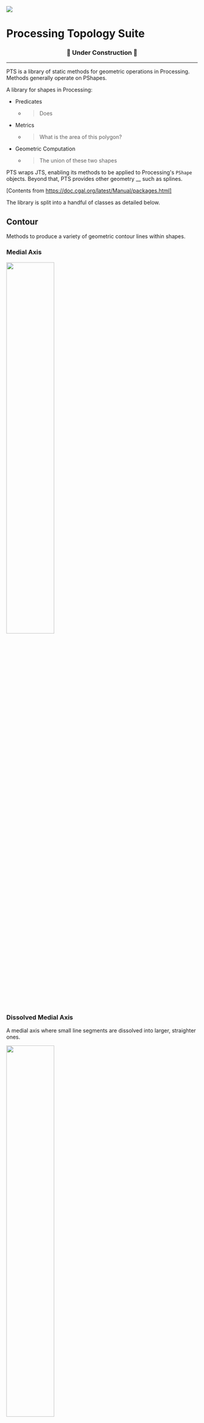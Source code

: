 [![](https://jitpack.io/v/micycle1/PTS.svg)](https://jitpack.io/#micycle1/PTS)

# Processing Topology Suite

<h3 align="center"> 🚧 Under Construction 🚧 </h3>

---
PTS is a library of static methods for geometric operations in Processing.
Methods generally operate on PShapes.

A library for shapes in Processing:

- Predicates
  - >Does
- Metrics
  - >What is the area of this polygon?
- Geometric Computation
  - > The union of these two shapes

PTS wraps JTS, enabling its methods to be applied to Processing's `PShape` objects. Beyond that, PTS provides other geometry __ such as splines.

[Contents from https://doc.cgal.org/latest/Manual/packages.html]

The library is split into a handful of classes as detailed below.

## Contour
Methods to produce a variety of geometric contour lines within shapes.
### Medial Axis
<img src="resources/contour/medialAxis.png" alt="" width="50%"/>

### Dissolved Medial Axis
A medial axis where small line segments are dissolved into larger, straighter ones.

<img src="resources/contour/medialAxisDissolved.png" alt="" width="50%"/>

### Straight Skeleton
<p float="middle">
  <img src="resources/contour/straightSkeleton.png" alt="" width="49%"/>
  <img src="resources/contour/solubSkeleton.png" alt="" width="49%"/>
</p>

### Uniform straight skeleton
...

### Isolines (topographic contour lines)

<p float="middle">
  <img src="resources/contour/isolines.gif" alt="" width="50%"/>
</p>

### Mitered Offset Curves
Inner and exterior mitered offset curves; based on *miter*, *bevel* or *round* offset styles. 

<p float="middle">
  <img src="resources/contour/miteredInterior.gif" alt="" width="49%"/>
  <img src="resources/contour/miteredExterior.gif" alt="" width="49%"/>
</p>

### Voronoi Diagram
<p float="middle">
  <img src="resources/contour/voronoi1.png" alt="" width="49%"/>
  <img src="resources/contour/voronoi2.png" alt="" width="49%"/>
</p>

### Delaunay Triangulation
Triangulation of shapes or point sets; simple triangle refinement optional

<p float="middle">
  <img src="resources/contour/triangulation1.png" alt="" width="49%"/>
  <img src="resources/contour/triangulation2.png" alt="" width="49%"/>
</p>

### Constrained Delaunay Triangulation
Triangulate one shape with addition of constrained ("steiner points") from another shape

### Earcut Triangulation
<p float="middle">
  <img src="resources/contour/earCut.png" alt="" width="49%"/>
  <img src="resources/contour/earCut2.png" alt="" width="49%"/>
</p>

## Morphology
Methods to morph shapes (topology)
### Buffer
<img src="resources/pts/buffer.gif" alt="" width="50%"/>

### Erosion-Dilation
<img src="resources/pts/erosionDilation.gif" alt="" width="50%"/>

### Simplification
<img src="resources/pts/simplifyVW.gif" alt="" width="50%"/>

### Minkowski Addition

### Concave Hull
<p float="middle">
  <img src="resources/pts/concaveHull.gif" alt="" width="49%"/>
  <img src="resources/pts/concaveHull2.gif" alt="" width="49%"/>
</p>

### Convex Hull
<img src="resources/pts/convexHull.png" alt="" width="50%"/>

### Snap Hull
<img src="resources/pts/snapHull.gif" alt="" width="50%"/>

## PShapes

- Boolean operations: union, difference, intersection, etc. (/OVERLAY OPERATIONS)
- Shape Boundaries
- Smoothing
- Simplification
- Area, centroid, etc.

### SPATIAL RELATIONSHIPS

- Within
- Contains
###  BUFFERS

### POLYGONIZATION

### Geometry methods
- Spatial Predicates, relate()
- Overlay ops, buffer(), convexHull()
- Metrics

## Geometry Processing

### Point on Perimeter
Find a point some fraction along the perimeter of a shape (with perpendicular offset)

<img src="resources/pts/pointOnPerimeter.gif" alt="" width="50%"/>

### Points on Perimeter
Find N points (evenly distributed) along the perimeter of a shape (with optional perpendicular offset)

<p float="middle">
  <img src="resources/pts/pointsOnPerimeter.gif" alt="" width="49%"/>
  <img src="resources/pts/pointsOnPerimeter2.gif" alt="" width="49%"/>
</p>

### Partitioning
Partition a shape into simple polygons

<p float="middle">
  <img src="resources/pts/decompose1.png" alt="" width="49%"/>
  <img src="resources/pts/decompose2.png" alt="" width="49%"/>
</p>


## Geometric Optimization
- Bounding Volumes (enclosing circle)
- Optimal Distances

### Closest Vertex
<img src="resources/pts/closestVertex.gif" alt="" width="50%"/>

### Maximum Inscribed Circle
<img src="resources/pts/inscribedCircle.gif" alt="" width="50%"/>

### Minimum Bounding Circle
<img src="resources/pts/minimumBoundingCircle.png" alt="" width="50%"/>

### Minimum Bounding Rectangle
<img src="resources/pts/minimumBoundingRectangle.png" alt="" width="50%"/>


## Transformation
PTS provides transformation methods much like Processing's. Notably these methods affect the vertex coordinates of PShapes, unlike Processing's equivalent methods that affect the affine matrix of shapes only (and thereby leave vertex coordinates in-tact).

Methods beyond those offered in Processing are illustrated here:

### Rotate Around
Rotate a shape around its centroid, or some other point

<p float="middle">
  <img src="resources/transform/rotateCenter.gif" alt="" width="49%"/>
  <img src="resources/transform/rotate.gif" alt="" width="49%"/>
</p>

### Translate To
Translate a shape such that its centroid matches some position.

<img src="resources/transform/translateTo.gif" alt="" width="50%"/>

### Touch Scale
Scale one shape such that it touches another

<img src="resources/transform/touchScale.gif" alt="" width="50%"/>

### Homothetic Transformation
Projection-transform a shape with respect to a fixed point

<img src="resources/transform/homothetic.gif" alt="" width="50%"/>


### Fields/ Point Sets

- Voronoi
- Poisson-Disc

## Libraries

- [OS_Minkowski_Sum_Diff
](https://github.com/OrdnanceSurvey/OS_Minkowski_Sum_Diff)
- [JTS](https://github.com/locationtech/jts)

Shortcomings with JTS native triangulation (`DelaunayTriangulationBuilder`):

- Doesn't respect concave shapes/holes (which arises from computing triangulation of the vertices only, not edges) (effectively triangulates the convex hull)
- No refinement: comparison [here](http://www.cs.cmu.edu/~quake/triangle.quality.html)
  - Long, thin triangles (bad angles)
  - Large difference (non-uniform) in triangle areas
  - No way to sub-divide without 
  - Many triangles may share one boundary vertex